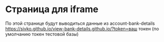 # Страница для iframe

По этой странице будут выводиться данные из account-bank-details
https://sivko.github.io/view-bank-details.github.io/?token=ваш токен (по умолчанию токен тестовой базы)